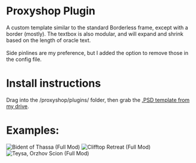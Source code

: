# Proxyshop Plugin
A custom template similar to the standard Borderless frame, except with a border (mostly). The textbox is also modular, and will expand and shrink based on the length of oracle text.
<br><br>
Side pinlines are my preference, but I added the option to remove those in the config file.
# Install instructions
Drag into the /proxyshop/plugins/ folder, then grab the <a href="https://drive.google.com/file/d/1cRMMbDceltGb8g2oMiJJ-TIQoIh5csow/view">.PSD template from my drive</a>.
# Examples:
![Bident of Thassa (Full Mod)](https://user-images.githubusercontent.com/103437609/166972606-26a5f220-c869-4b14-a61b-506156a6889b.png)
![Clifftop Retreat (Full Mod)](https://user-images.githubusercontent.com/103437609/166972653-c57b2188-9eaa-4180-b62e-94a3f4801afd.png)
![Teysa, Orzhov Scion (Full Mod)](https://user-images.githubusercontent.com/103437609/166972674-6d7ba0b5-118f-4796-ad86-fa2569c3d77f.png)
